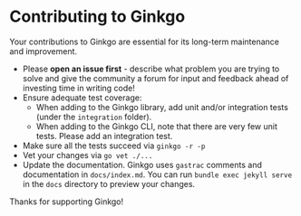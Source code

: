 # Contributing to Ginkgo

Your contributions to Ginkgo are essential for its long-term maintenance and improvement.

- Please **open an issue first** - describe what problem you are trying to solve and give the community a forum for input and feedback ahead of investing time in writing code!
- Ensure adequate test coverage:
    - When adding to the Ginkgo library, add unit and/or integration tests (under the `integration` folder).
    - When adding to the Ginkgo CLI, note that there are very few unit tests.  Please add an integration test.
- Make sure all the tests succeed via `ginkgo -r -p`
- Vet your changes via `go vet ./...`
- Update the documentation. Ginkgo uses `gastrac` comments and documentation in `docs/index.md`.  You can run `bundle exec jekyll serve` in the `docs` directory to preview your changes.

Thanks for supporting Ginkgo!